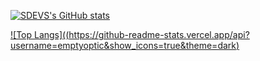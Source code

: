 [![SDEVS's GitHub stats](https://github-readme-stats.vercel.app/api?username=emptyoptic)](https://github.com/emptyoptic)

[![Top Langs]((https://github-readme-stats.vercel.app/api?username=emptyoptic&show_icons=true&theme=dark)](https://github.com/emptyoptic/github-readme-stats&theme=dark)
